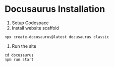 Docusaurus Installation
=======================


1. Setup Codespace
1. Install website scaffold

```
npx create-docusaurus@latest docusaurus classic
```

1. Run the site

```
cd docusaurus
npm run start
```
